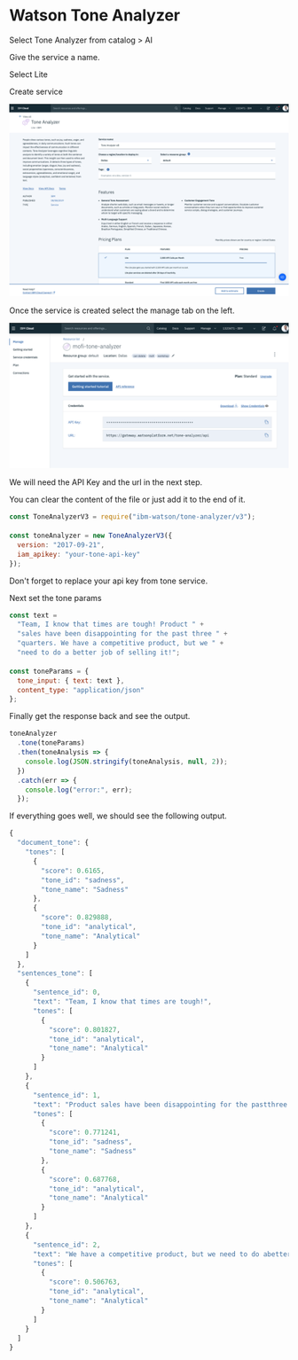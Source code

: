 # Watson Tone Analyzer

Select Tone Analyzer from catalog &gt; AI

Give the service a name.

Select Lite

Create service

![](../.gitbook/assets/image%20%286%29.png)

Once the service is created select the manage tab on the left.

![](../.gitbook/assets/image%20%288%29.png)

We will need the API Key and the url in the next step.

You can clear the content of the file or just add it to the end of it.

```javascript
const ToneAnalyzerV3 = require("ibm-watson/tone-analyzer/v3");

const toneAnalyzer = new ToneAnalyzerV3({
  version: "2017-09-21",
  iam_apikey: "your-tone-api-key"
});
```

Don't forget to replace your api key from tone service.

Next set the tone params

```javascript
const text =
  "Team, I know that times are tough! Product " +
  "sales have been disappointing for the past three " +
  "quarters. We have a competitive product, but we " +
  "need to do a better job of selling it!";

const toneParams = {
  tone_input: { text: text },
  content_type: "application/json"
};
```

Finally get the response back and see the output.

```javascript
toneAnalyzer
  .tone(toneParams)
  .then(toneAnalysis => {
    console.log(JSON.stringify(toneAnalysis, null, 2));
  })
  .catch(err => {
    console.log("error:", err);
  });
```

If everything goes well, we should see the following output.

```javascript
{
  "document_tone": {
    "tones": [
      {
        "score": 0.6165,
        "tone_id": "sadness",
        "tone_name": "Sadness"
      },
      {
        "score": 0.829888,
        "tone_id": "analytical",
        "tone_name": "Analytical"
      }
    ]
  },
  "sentences_tone": [
    {
      "sentence_id": 0,
      "text": "Team, I know that times are tough!",
      "tones": [
        {
          "score": 0.801827,
          "tone_id": "analytical",
          "tone_name": "Analytical"
        }
      ]
    },
    {
      "sentence_id": 1,
      "text": "Product sales have been disappointing for the pastthree quarters.",
      "tones": [
        {
          "score": 0.771241,
          "tone_id": "sadness",
          "tone_name": "Sadness"
        },
        {
          "score": 0.687768,
          "tone_id": "analytical",
          "tone_name": "Analytical"
        }
      ]
    },
    {
      "sentence_id": 2,
      "text": "We have a competitive product, but we need to do abetter job of selling it!",
      "tones": [
        {
          "score": 0.506763,
          "tone_id": "analytical",
          "tone_name": "Analytical"
        }
      ]
    }
  ]
}
```


